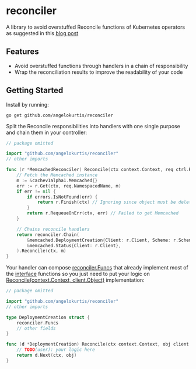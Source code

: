 # reconciler

A library to avoid overstuffed Reconcile functions of Kubernetes operators as suggested in
this [blog post](https://cloud.redhat.com/blog/7-best-practices-for-writing-kubernetes-operators-an-sre-perspective)

## Features

* Avoid overstuffed functions through handlers in a chain of responsibility
* Wrap the reconciliation results to improve the readability of your code

## Getting Started

Install by running:

```shell
go get github.com/angelokurtis/reconciler
```

Split the Reconcile responsibilities into handlers with one single purpose and chain them in your controller:

```go
// package omitted

import "github.com/angelokurtis/reconciler"
// other imports

func (r *MemcachedReconciler) Reconcile(ctx context.Context, req ctrl.Request) (ctrl.Result, error) {
	// Fetch the Memcached instance
	m := &cachev1alpha1.Memcached{}
	err := r.Get(ctx, req.NamespacedName, m)
	if err != nil {
		if errors.IsNotFound(err) {
			return r.Finish(ctx) // Ignoring since object must be deleted
		}
		return r.RequeueOnErr(ctx, err) // Failed to get Memcached
	}

	// Chains reconcile handlers
	return reconciler.Chain(
		&memcached.DeploymentCreation{Client: r.Client, Scheme: r.Scheme},
		&memcached.Status{Client: r.Client},
	).Reconcile(ctx, m)
}
```

Your handler can compose [reconciler.Funcs](https://github.com/angelokurtis/reconciler/blob/main/funcs.go#L27) that
already implement most of the [interface](https://github.com/angelokurtis/reconciler/blob/main/handler.go#L26) functions
so you just need to put your logic
on [Reconcile(context.Context, client.Object)](https://github.com/angelokurtis/reconciler/blob/main/handler.go#L27)
implementation:

```go
// package omitted

import "github.com/angelokurtis/reconciler"
// other imports

type DeploymentCreation struct {
	reconciler.Funcs
	// other fields
}

func (d *DeploymentCreation) Reconcile(ctx context.Context, obj client.Object) (ctrl.Result, error) {
	// TODO(user): your logic here
	return d.Next(ctx, obj)
}
```
